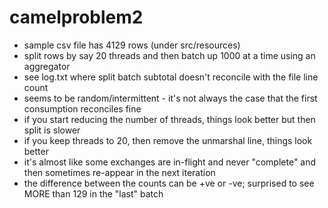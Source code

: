 # camelproblem2

* sample csv file has 4129 rows (under src/resources)
* split rows by say 20 threads and then batch up 1000 at a time using an aggregator
* see log.txt where split batch subtotal doesn't reconcile with the file line count
* seems to be random/intermittent - it's not always the case that the first consumption reconciles fine
* if you start reducing the number of threads, things look better but then split is slower
* if you keep threads to 20, then remove the unmarshal line, things look better
* it's almost like some exchanges are in-flight and never "complete" and then sometimes re-appear in the next iteration
* the difference between the counts can be +ve or -ve; surprised to see MORE than 129 in the "last" batch